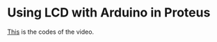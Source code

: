 # Using LCD with Arduino in Proteus

[This](https://youtu.be/DXwVo5M6oBo) is the codes of the video.
